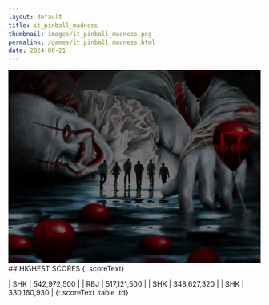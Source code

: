 ```yaml
---
layout: default
title: it_pinball_madness
thumbnail: images/it_pinball_madness.png
permalink: /games/it_pinball_madness.html
date: 2024-08-21
---
```


<img src="../images/it_pinball_madness.png" class="gameThumbnail img-fluid mx-auto align-middle">
## HIGHEST SCORES
{:.scoreText}

| SHK | 542,972,500 | 
| RBJ | 517,121,500 | 
| SHK | 348,627,320 | 
| SHK | 330,160,930 | 
{:.scoreText .table .td}
